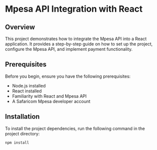 # Mpesa API Integration with React

## Overview

This project demonstrates how to integrate the Mpesa API into a React application. It provides a step-by-step guide on how to set up the project, configure the Mpesa API, and implement payment functionality.

## Prerequisites

Before you begin, ensure you have the following prerequisites:

- Node.js installed
- React installed
- Familiarity with React and Mpesa API
- A Safaricom Mpesa developer account

## Installation

To install the project dependencies, run the following command in the project directory:

```bash
npm install
